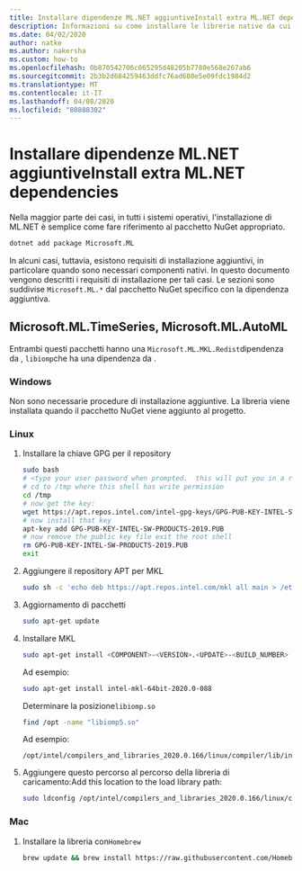 ```yaml
---
title: Installare dipendenze ML.NET aggiuntiveInstall extra ML.NET dependencies
description: Informazioni su come installare le librerie native da cui ML.NET pacchetti dipendono ma non vengono installati con i pacchetti NuGet
ms.date: 04/02/2020
author: natke
ms.author: nakersha
ms.custom: how-to
ms.openlocfilehash: 0b870542706c065295d48205b7780e568e267ab6
ms.sourcegitcommit: 2b3b2d684259463ddfc76ad680e5e09fdc1984d2
ms.translationtype: MT
ms.contentlocale: it-IT
ms.lasthandoff: 04/08/2020
ms.locfileid: "80888302"
---
```

# <a name="install-extra-mlnet-dependencies"></a>Installare dipendenze ML.NET aggiuntiveInstall extra ML.NET dependencies

Nella maggior parte dei casi, in tutti i sistemi operativi, l'installazione di ML.NET è semplice come fare riferimento al pacchetto NuGet appropriato.

```bash
dotnet add package Microsoft.ML
```

In alcuni casi, tuttavia, esistono requisiti di installazione aggiuntivi, in particolare quando sono necessari componenti nativi. In questo documento vengono descritti i requisiti di installazione per tali casi. Le sezioni sono suddivise `Microsoft.ML.*` dal pacchetto NuGet specifico con la dipendenza aggiuntiva.

## <a name="microsoftmltimeseries-microsoftmlautoml"></a>Microsoft.ML.TimeSeries, Microsoft.ML.AutoML

Entrambi questi pacchetti hanno una `Microsoft.ML.MKL.Redist`dipendenza da , `libiomp`che ha una dipendenza da .

### <a name="windows"></a>Windows

Non sono necessarie procedure di installazione aggiuntive. La libreria viene installata quando il pacchetto NuGet viene aggiunto al progetto.

### <a name="linux"></a>Linux

1. Installare la chiave GPG per il repository

    ```bash
    sudo bash
    # <type your user password when prompted.  this will put you in a root shell>
    # cd to /tmp where this shell has write permission
    cd /tmp
    # now get the key:
    wget https://apt.repos.intel.com/intel-gpg-keys/GPG-PUB-KEY-INTEL-SW-PRODUCTS-2019.PUB
    # now install that key
    apt-key add GPG-PUB-KEY-INTEL-SW-PRODUCTS-2019.PUB
    # now remove the public key file exit the root shell
    rm GPG-PUB-KEY-INTEL-SW-PRODUCTS-2019.PUB
    exit
    ```

2. Aggiungere il repository APT per MKL

    ```bash
    sudo sh -c 'echo deb https://apt.repos.intel.com/mkl all main > /etc/apt/sources.list.d/intel-mkl.list'
    ```

3. Aggiornamento di pacchetti

    ```bash
    sudo apt-get update
    ```

4. Installare MKL

    ```bash
    sudo apt-get install <COMPONENT>-<VERSION>.<UPDATE>-<BUILD_NUMBER>
    ```

    Ad esempio:

    ```bash
    sudo apt-get install intel-mkl-64bit-2020.0-088
    ```

    Determinare la posizione`libiomp.so`

    ```bash
    find /opt -name "libiomp5.so"
    ```

    Ad esempio:

    ```output
    /opt/intel/compilers_and_libraries_2020.0.166/linux/compiler/lib/intel64_lin/libiomp5.so
    ```

5. Aggiungere questo percorso al percorso della libreria di caricamento:Add this location to the load library path:

    ```bash
    sudo ldconfig /opt/intel/compilers_and_libraries_2020.0.166/linux/compiler/lib/intel64_li
    ```

### <a name="mac"></a>Mac

1. Installare la libreria con`Homebrew`

    ```bash
    brew update && brew install https://raw.githubusercontent.com/Homebrew/homebrew-core/f5b1ac99a7fba27c19cee0bc4f036775c889b359/Formula/libomp.rb && brew link libomp --force
    ```
